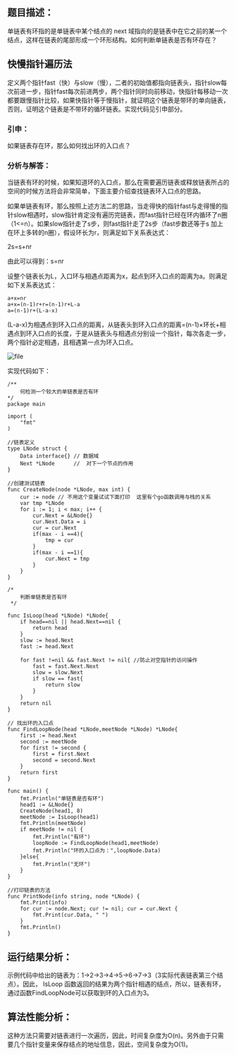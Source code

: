 ## 题目描述：

单链表有环指的是单链表中某个结点的 next 域指向的是链表中在它之前的某一个结点，这样在链表的尾部形成一个环形结构。如何判断单链表是否有环存在？

## 快慢指针遍历法

定义两个指针fast（快）与slow（慢），二者的初始值都指向链表头，指针slow每次前进一步，指针fast每次前进两步，两个指针同时向前移动，快指针每移动一次都要跟慢指针比较，如果快指针等于慢指针，就证明这个链表是带环的单向链表，否则，证明这个链表是不带环的循环链表。实现代码见引申部分。

### 引申：

如果链表存在环，那么如何找出环的入口点？

### 分析与解答：

当链表有环的时候，如果知道环的入口点，那么在需要遍历链表或释放链表所占的空间的时候方法将会非常简单，下面主要介绍查找链表环入口点的思路。

如果单链表有环，那么按照上述方法二的思路，当走得快的指针fast与走得慢的指针slow相遇时，slow指针肯定没有遍历完链表，而fast指针已经在环内循环了n圈（1<=n）。如果slow指针走了s步，则fast指针走了2s步（fast步数还等于s 加上在环上多转的n圈），假设环长为r，则满足如下关系表达式：

2s=s+nr

由此可以得到：s=nr

设整个链表长为L，入口环与相遇点距离为x，起点到环入口点的距离为a。则满足如下关系表达式：

```
a+x=nr
a+x=(n-1)r+r=(n-1)r+L-a
a=(n-1)r+(L-a-x)
```

(L-a-x)为相遇点到环入口点的距离，从链表头到环入口点的距离=(n-1)×环长+相遇点到环入口点的长度，于是从链表头与相遇点分别设一个指针，每次各走一步，两个指针必定相遇，且相遇第一点为环入口点。

![file](http://cdn.xiaot123.com/blog/2020-05/node_2020052101.png-blog?ynotemdtimestamp=1610262092546)

实现代码如下：

```
/**
 	何检测一个较大的单链表是否有环
*/
package main

import (
	"fmt"
)

//链表定义
type LNode struct {
	Data interface{} // 数据域
	Next *LNode      //  对下一个节点的作用
}

//创建测试链表
func CreateNode(node *LNode, max int) {
	cur := node // 不用这个变量试试下面打印  这里有个go函数调用与栈的关系
	var tmp *LNode
	for i := 1; i < max; i++ {
		cur.Next = &LNode{}
		cur.Next.Data = i
		cur = cur.Next
		if(max - i ==4){
			tmp = cur
		}
		if(max - i ==1){
			cur.Next = tmp
		}
	}
}

/*
	判断单链表是否有环
 */

func IsLoop(head *LNode) *LNode{
	if head==nil || head.Next==nil {
		return head
	}
	slow := head.Next
	fast := head.Next

	for fast !=nil && fast.Next != nil{ //防止对空指针的访问操作
		fast = fast.Next.Next
		slow = slow.Next
		if slow == fast{
			return slow
		}
	}
	return nil
}

// 找出环的入口点
func FindLoopNode(head *LNode,meetNode *LNode) *LNode{
	first := head.Next
	second := meetNode
	for first != second {
		first = first.Next
		second = second.Next
	}
	return first
}

func main() {
	fmt.Println("单链表是否有环")
	head1 := &LNode{}
	CreateNode(head1, 8)
	meetNode := IsLoop(head1)
	fmt.Println(meetNode)
	if meetNode != nil {
		fmt.Println("有环")
		loopNode := FindLoopNode(head1,meetNode)
		fmt.Println("环的入口点为：",loopNode.Data)
	}else{
		fmt.Println("无环")
	}
}

//打印链表的方法
func PrintNode(info string, node *LNode) {
	fmt.Print(info)
	for cur := node.Next; cur != nil; cur = cur.Next {
		fmt.Print(cur.Data, " ")
	}
	fmt.Println()
}
```

## 运行结果分析：

示例代码中给出的链表为：1->2->3->4->5->6->7->3（3实际代表链表第三个结点）。因此， IsLoop 函数返回的结果为两个指针相遇的结点，所以，链表有环，通过函数FindLoopNode可以获取到环的入口点为3。

## 算法性能分析：

这种方法只需要对链表进行一次遍历，因此，时间复杂度为O(n)。另外由于只需要几个指针变量来保存结点的地址信息，因此，空间复杂度为O(1)。